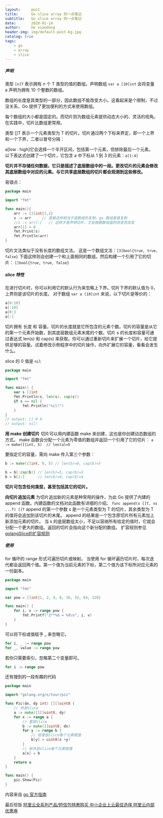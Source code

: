```yaml
---
layout:     post
title:      Go slice array 的一点笔记
subtitle:   Go slice array 的一点笔记
date:       2020-01-14
author:     he xiaodong
header-img: img/default-post-bg.jpg
catalog: true
tags:
    - go
    - array
    - slice
---
```


##### 声明
类型 `[n]T` 表示拥有 n 个 T 类型的值的数组。声明数组 `var a [10]int` 会将变量 a 声明为拥有 10 个整数的数组。

数组的长度是其类型的一部分，因此数组不能改变大小。这看起来是个限制，不过没关系，Go 提供了更加便利的方式来使用数组。

每个数组的大小都是固定的。而切片则为数组元素提供动态大小的、灵活的视角。在实践中，切片比数组更常用。

类型 []T 表示一个元素类型为 T 的切片。切片通过两个下标来界定，即一个上界和一个下界，二者以冒号分隔：

a[low : high]它会选择一个半开区间，包括第一个元素，但排除最后一个元素。
以下表达式创建了一个切片，它包含 a 中下标从 1 到 3 的元素：`a[1:4]`

**切片并不存储任何数据，它只是描述了底层数组中的一段。更改切片的元素会修改其底层数组中对应的元素。与它共享底层数组的切片都会观测到这些修改。**

易错点：
```go
package main

import "fmt"

func main(){
	arr := [2]int{1,2}
	s := arr     // 直接这样相当于是数组的复制，go 数组是值复制
	//s := arr[:]   // 这样才是声明切片，才会根据数组值的改变而改变
	arr[1] = 0
	fmt.Print(s)
	fmt.Println(arr)
}
```

切片文法类似于没有长度的数组文法。
这是一个数组文法：`[3]bool{true, true, false}`
下面这样则会创建一个和上面相同的数组，然后构建一个引用了它的切片：
`[]bool{true, true, false}`

##### slice 特性
在进行切片时，你可以利用它的默认行为来忽略上下界。切片下界的默认值为 0，上界则是该切片的长度。
对于数组 `var a [10]int` 来说，以下切片是等价的：
```go
a[0:10]
a[:10]
a[0:]
a[:]
```

切片拥有 长度 和 容量。切片的长度就是它所包含的元素个数。切片的容量是从它的第一个元素开始数，到其底层数组元素末尾的个数。切片 s 的长度和容量可通过表达式 len(s) 和 cap(s) 来获取。你可以通过重新切片来扩展一个切片，给它提供足够的容量。试着修改示例程序中的切片操作，向外扩展它的容量，看看会发生什么。

slice 的 0 值是 `nil`

```go
package main

import "fmt"

func main() {
	var s []int
	fmt.Println(s, len(s), cap(s))
	if s == nil {
		fmt.Println("nil!")
	}
}
// output: [] 0 0
// output: nil!
```

**用 make 创建切片**
切片可以用内建函数 make 来创建，这也是你创建动态数组的方式。
make 函数会分配一个元素为零值的数组并返回一个引用了它的切片：
`a := make([]int, 5)  // len(a)=5`

要指定它的容量，需向 make 传入第三个参数：

```go
b := make([]int, 0, 5) // len(b)=0, cap(b)=5

b = b[:cap(b)] // len(b)=5, cap(b)=5
b = b[1:]      // len(b)=4, cap(b)=4
```

**切片可包含任何类型，甚至包括其它的切片。**

**向切片追加元素**
为切片追加新的元素是种常用的操作，为此 Go 提供了内建的 append 函数。内建函数的文档对此函数有详细的介绍。
`func append(s []T, vs ...T) []T`
append 的第一个参数 s 是一个元素类型为 T 的切片，其余类型为 T 的值将会追加到该切片的末尾。
append 的结果是一个包含原切片所有元素加上新添加元素的切片。
当 s 的底层数组太小，不足以容纳所有给定的值时，它就会分配一个更大的数组。返回的切片会指向这个新分配的数组。
扩容规则参见 [golangSlice的扩容规则](https://jodezer.github.io/2017/05/golangSlice%E7%9A%84%E6%89%A9%E5%AE%B9%E8%A7%84%E5%88%99)

##### 使用
for 循环的 range 形式可遍历切片或映射。
当使用 for 循环遍历切片时，每次迭代都会返回两个值。第一个值为当前元素的下标，第二个值为该下标所对应元素的一份副本。

```go
package main

import "fmt"

var pow = []int{1, 2, 4, 8, 16, 32, 64, 128}

func main() {
	for i, v := range pow {
		fmt.Printf("2**%d = %d\n", i, v)
	}
}
```

可以将下标或值赋予 _ 来忽略它。
```go
for i, _ := range pow
for _, value := range pow
```
若你只需要索引，忽略第二个变量即可。
```go
for i := range pow
```

还有搜到的一段有趣的代码
```go
package main

import "golang.org/x/tour/pic"

func Pic(dx, dy int) [][]uint8 {
	// 外层slice
	a := make([][]uint8, dy)
	for x := range a {
		// 里层slice
		b := make([]uint8, dx)
		for y := range b {
			// 给里层slice每个元素赋值
			b[y] = uint8(x +y)
		}
		// 给外层slice每个元素赋值
		a[x] = b
	}
	return a
}

func main() {
	pic.Show(Pic)
}
```

内容来自 [go 官方指南](https://tour.go-zh.org/moretypes/18)


最后恰饭 [阿里云全系列产品/短信包特惠购买 中小企业上云最佳选择 阿里云内部优惠券](https://www.aliyun.com/minisite/goods?userCode=0amqgcs9)